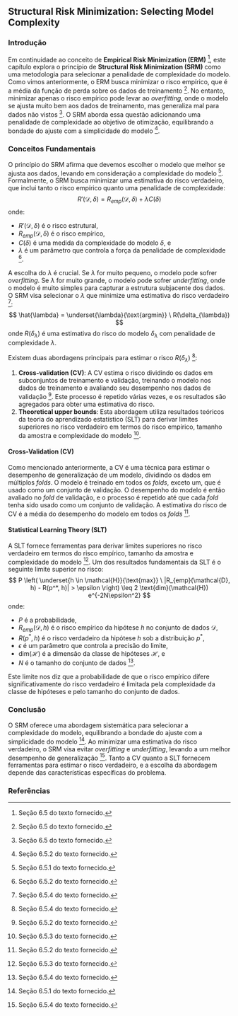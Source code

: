 ## Structural Risk Minimization: Selecting Model Complexity

### Introdução
Em continuidade ao conceito de **Empirical Risk Minimization (ERM)** [^6.5], este capítulo explora o princípio de **Structural Risk Minimization (SRM)** como uma metodologia para selecionar a penalidade de complexidade do modelo. Como vimos anteriormente, o ERM busca minimizar o risco empírico, que é a média da função de perda sobre os dados de treinamento [^6.5]. No entanto, minimizar apenas o risco empírico pode levar ao *overfitting*, onde o modelo se ajusta muito bem aos dados de treinamento, mas generaliza mal para dados não vistos [^6.5]. O SRM aborda essa questão adicionando uma penalidade de complexidade ao objetivo de otimização, equilibrando a bondade do ajuste com a simplicidade do modelo [^6.53].

### Conceitos Fundamentais
O princípio do SRM afirma que devemos escolher o modelo que melhor se ajusta aos dados, levando em consideração a complexidade do modelo [^6.52]. Formalmente, o SRM busca minimizar uma estimativa do risco verdadeiro, que inclui tanto o risco empírico quanto uma penalidade de complexidade:
$$ R'(\mathcal{D}, \delta) = R_{emp}(\mathcal{D}, \delta) + \lambda C(\delta) $$
onde:
- $R'(\mathcal{D}, \delta)$ é o risco estrutural,
- $R_{emp}(\mathcal{D}, \delta)$ é o risco empírico,
- $C(\delta)$ é uma medida da complexidade do modelo $\delta$, e
- $\lambda$ é um parâmetro que controla a força da penalidade de complexidade [^6.53].

A escolha do $\lambda$ é crucial. Se $\lambda$ for muito pequeno, o modelo pode sofrer *overfitting*. Se $\lambda$ for muito grande, o modelo pode sofrer *underfitting*, onde o modelo é muito simples para capturar a estrutura subjacente dos dados. O SRM visa selecionar o $\lambda$ que minimize uma estimativa do risco verdadeiro [^6.55]:
$$ \hat{\lambda} = \underset{\lambda}{\text{argmin}} \ R(\delta_{\lambda}) $$
onde $R(\delta_{\lambda})$ é uma estimativa do risco do modelo $\delta_{\lambda}$ com penalidade de complexidade $\lambda$.

Existem duas abordagens principais para estimar o risco $R(\delta_{\lambda})$ [^6.55]:
1.  **Cross-validation (CV)**: A CV estima o risco dividindo os dados em subconjuntos de treinamento e validação, treinando o modelo nos dados de treinamento e avaliando seu desempenho nos dados de validação [^6.53]. Este processo é repetido várias vezes, e os resultados são agregados para obter uma estimativa do risco.
2.  **Theoretical upper bounds**: Esta abordagem utiliza resultados teóricos da teoria do aprendizado estatístico (SLT) para derivar limites superiores no risco verdadeiro em termos do risco empírico, tamanho da amostra e complexidade do modelo [^6.54].

#### Cross-Validation (CV)
Como mencionado anteriormente, a CV é uma técnica para estimar o desempenho de generalização de um modelo, dividindo os dados em múltiplos *folds*. O modelo é treinado em todos os *folds*, exceto um, que é usado como um conjunto de validação. O desempenho do modelo é então avaliado no *fold* de validação, e o processo é repetido até que cada *fold* tenha sido usado como um conjunto de validação. A estimativa do risco de CV é a média do desempenho do modelo em todos os *folds* [^6.53].

#### Statistical Learning Theory (SLT)
A SLT fornece ferramentas para derivar limites superiores no risco verdadeiro em termos do risco empírico, tamanho da amostra e complexidade do modelo [^6.54]. Um dos resultados fundamentais da SLT é o seguinte limite superior no risco:
$$ P \left( \underset{h \in \mathcal{H}}{\text{max}} \ |R_{emp}(\mathcal{D}, h) - R(p^*, h)| > \epsilon \right) \leq 2 \text{dim}(\mathcal{H}) e^{-2N\epsilon^2} $$
onde:
- $P$ é a probabilidade,
- $R_{emp}(\mathcal{D}, h)$ é o risco empírico da hipótese $h$ no conjunto de dados $\mathcal{D}$,
- $R(p^*, h)$ é o risco verdadeiro da hipótese $h$ sob a distribuição $p^*$,
- $\epsilon$ é um parâmetro que controla a precisão do limite,
- $\text{dim}(\mathcal{H})$ é a dimensão da classe de hipóteses $\mathcal{H}$, e
- $N$ é o tamanho do conjunto de dados [^6.66].

Este limite nos diz que a probabilidade de que o risco empírico difere significativamente do risco verdadeiro é limitada pela complexidade da classe de hipóteses e pelo tamanho do conjunto de dados.

### Conclusão
O SRM oferece uma abordagem sistemática para selecionar a complexidade do modelo, equilibrando a bondade do ajuste com a simplicidade do modelo [^6.52]. Ao minimizar uma estimativa do risco verdadeiro, o SRM visa evitar *overfitting* e *underfitting*, levando a um melhor desempenho de generalização [^6.55]. Tanto a CV quanto a SLT fornecem ferramentas para estimar o risco verdadeiro, e a escolha da abordagem depende das características específicas do problema.

### Referências
[^6.5]: Seção 6.5 do texto fornecido.
[^6.52]: Seção 6.5.1 do texto fornecido.
[^6.53]: Seção 6.5.2 do texto fornecido.
[^6.54]: Seção 6.5.3 do texto fornecido.
[^6.55]: Seção 6.5.4 do texto fornecido.
[^6.66]: Seção 6.5.4 do texto fornecido.

<!-- END -->